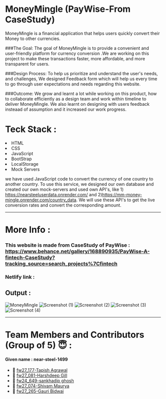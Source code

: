 <h1>MoneyMingle (PayWise-From CaseStudy)</h1>
MoneyMingle is a financial application that helps users quickly convert their Money to other currencies. 

###The Goal:
The goal of MoneyMingle is to provide a convenient and user-friendly platform for currency conversion .We are working on this project to make these transactions faster, more affordable, and more transparent for users.

###Design Process:
To help us prioritize and understand the user's needs, and challenges, We designed Feedback form which will help us every time to go through user expectations and needs regarding this website.


###Outcome: 
We grow and learnt a lot while working on this product, how to collaborate efficiently as a design team and work within timeline to deliver MoneyMingle.
We also learnt on designing with users feedback insteaad of assumption and it increased our work progress.

<h1>Teck Stack :</h1>

 <li>HTML</li>
  <li>CSS</li>
  <li>JavaScript</li>
  <li>BootStrap</li>
  <li>LocalStorage</li>
  <li>Mock Servers</li>

we have used JavaScript code to convert the currency of one country to another country. To use this service, we designed our own database and created our own mock-servers and used own API's, like 1) https://nearsteeluserdata.onrender.com/ and 2)https://mm-money-mingle.onrender.com/country_data. We will use these API's to get the live conversion rates and convert the corresponding amount.

---
# More Info :

### This website is made from CaseStudy of PayWise :  https://www.behance.net/gallery/168890935/PayWise-A-fintech-CaseStudy?tracking_source=search_projects%7Cfintech
### Netlify link : 

## Output :
![MoneyMingle](--------)
![Screenshot (1)](--------)
![Screenshot (2)](https://------)
![Screenshot (3)](https://-----)
![Screenshot (4)](https://-----)

---

# Team Members and Contributors (Group of 5) 😇 :

#### Given name : near-steel-1499

* :bust_in_silhouette: [fw27_177-Tapish Agrawal]()
* :bust_in_silhouette: [fw27_081-Harshdeep Gill]()  
* :bust_in_silhouette: [fw24_649-sankhadip ghosh]()
* :bust_in_silhouette: [fw27_074-Shivam Maurya]()
* :bust_in_silhouette: [fw27_265-Gauri Bidwai]()